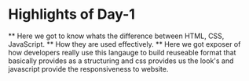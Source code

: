 # Highlights of Day-1
** Here we got to know whats the difference between HTML, CSS, JavaScript.
** How they are used effectively.
** Here we got exposer of how developers really use this langauge to build reuseable format that basically provides as a structuring and css provides us the look's and javascript provide the responsiveness to website.   